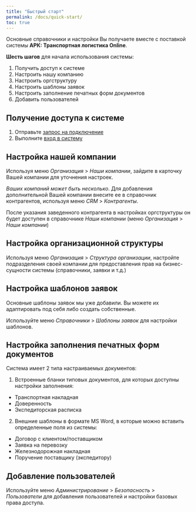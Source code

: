 ```yaml
---
title: "Быстрый старт"
permalink: /docs/quick-start/
toc: true
---
```


Основные справочники и настройки Вы получаете вместе с поставкой системы **АРК: Транспортная логистика Online**.

**Шесть шагов** для начала использования системы:

1.  Получить доступ к системе
2.  Настроить нашу компанию
3.  Настроить оргструктуру
4.  Настроить шаблоны заявок
5.  Настроить заполнение печатных форм документов
6.  Добавить пользователей

## Получение доступа к системе
1.  Отправьте [запрос на подключение](https://arctl.ru/contact-us/?theme=Запрос%20на%20подключение)
2.  Выполните [вход в систему](../guide/system/#вход)

## Настройка нашей компании
Используя меню *Организация* > *Наши компании*, зайдите в карточку Вашей компании
для уточнения настроек.

*Ваших компаний может быть несколько*.
Для добавления дополнительной Вашей компании внесите ее в справочник контрагентов,
используя меню *CRM* > *Контрагенты*.

После указания заведенного контрагента в настройках оргструктуры он будет
доступен в справочнике *Наши компании* (меню *Организация* > *Наши компании*)

## Настройка организационной структуры
Используя меню *Организация* > *Структура организации*, настройте подразделения своей компании
для предоставления прав на бизнес-сущности системы (справочники, заявки и т.д.)

## Настройка шаблонов заявок
Основные шаблоны заявок мы уже добавили.
Вы можете их адаптировать под себя либо создать собственные.

Используйте меню *Справочники* > *Шаблоны заявок* для настройки шаблонов.

## Настройка заполнения печатных форм документов
Система имеет 2 типа настраиваемых документов:
1) Встроенные бланки типовых документов, для которых доступны настройки заполнения:
-   Транспортная накладная
-   Доверенность
-   Экспедиторская расписка
2) Внешние шаблоны в формате MS Word, в которые можно вставить определенные поля из системы:
-   Договор с клиентом/поставщиком
-   Заявка на перевозку
-   Железнодорожная накладная
-   Поручение поставщику (экспедитору)

## Добавление пользователей
Используйте меню *Администрирование* > *Безопасность* > *Пользователи* для
добавления пользователей и настройки базовых права доступа.
